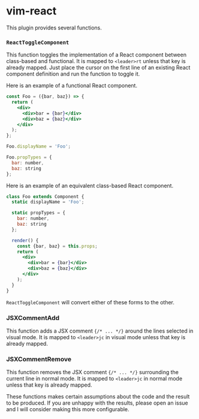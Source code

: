 # vim-react

This plugin provides several functions.

### `ReactToggleComponent`
This function toggles the implementation of a React component
between class-based and functional.
It is mapped to `<leader>rt` unless that key is already mapped.
Just place the cursor on the first line of an existing
React component definition and run the function to toggle it.

Here is an example of a functional React component.
```jsx
const Foo = ({bar, baz}) => {
  return (
    <div>
      <div>bar = {bar}</div>
      <div>baz = {baz}</div>
    </div>
  );
};

Foo.displayName = 'Foo';

Foo.propTypes = {
  bar: number,
  baz: string
};
```

Here is an example of an equivalent class-based React component.
```jsx
class Foo extends Component {
  static displayName = 'Foo';

  static propTypes = {
    bar: number,
    baz: string
  };

  render() {
    const {bar, baz} = this.props;
    return (
      <div>
        <div>bar = {bar}</div>
        <div>baz = {baz}</div>
      </div>
    );
  }
}
```

`ReactToggleComponent` will convert either of these forms to the other.

### JSXCommentAdd
This function adds a JSX comment `{/* ... */}`
around the lines selected in visual mode.
It is mapped to `<leader>jc` in visual mode
unless that key is already mapped.

### JSXCommentRemove
This function removes the JSX comment `{/* ... */}`
surrounding the current line in normal mode.
It is mapped to `<leader>jc` in normal mode
unless that key is already mapped.

These functions makes certain assumptions about the code
and the result to be produced.
If you are unhappy with the results, please open an issue and
I will consider making this more configurable.
